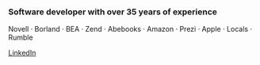 ### Software developer with over 35 years of experience

Novell · Borland · BEA · Zend · Abebooks · Amazon · Prezi · Apple · Locals · Rumble

[LinkedIn](https://www.linkedin.com/in/jaysonminard/) 



